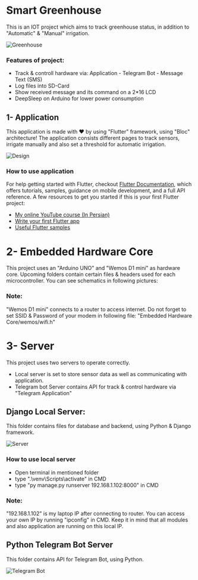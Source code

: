 # Smart Greenhouse
This is an IOT project which aims to track greenhouse status, in addition to "Automatic" &amp; "Manual" irrigation.

![Greenhouse](https://user-images.githubusercontent.com/36487462/88303673-8c02e600-cd1c-11ea-8a81-e80c614b7301.jpg)

### Features of project:
- Track & controll hardware via: Application - Telegram Bot - Message Text (SMS)
- Log files into SD-Card
- Show received message and its command on a 2*16 LCD
- DeepSleep on Arduino for lower power consumption


## 1- Application
This application is made with ❤ by using "Flutter" framework, using "Bloc" architecture!
The application consists different pages to track sensors, irrigate manually and also set a threshold for automatic irrigation.


![Design](https://user-images.githubusercontent.com/36487462/88291030-e136fb80-cd0c-11ea-91bb-50e71eb7918a.jpg)


### How to use application
For help getting started with Flutter, checkout
[Flutter Documentation](https://flutter.dev/docs), which offers tutorials,
samples, guidance on mobile development, and a full API reference.
A few resources to get you started if this is your first Flutter project:
- [My online YouTube course (In Persian)](https://www.youtube.com/watch?v=gMvpTVj7joM&list=PLdSCNgAdv3IHaUmmwp__qvji8k-FyKvo3)
- [Write your first Flutter app](https://flutter.dev/docs/get-started/codelab)
- [Useful Flutter samples](https://flutter.dev/docs/cookbook)


# 2- Embedded Hardware Core
This project uses an "Arduino UNO" and "Wemos D1 mini" as hardware core.
Upcoming folders contain certain files & headers used for each microcontroller.
You can see schematics in following pictures:
### Note:
"Wemos D1 mini" connects to a router to access internet. Do not forget to set SSID & Password of your modem in following file:
"Embedded Hardware Core/wemos/wifi.h"


# 3- Server
This project uses two servers to operate correctly.
- Local server is set to store sensor data as well as communicating with application.
- Telegram bot Server contains API for track & control hardware via "Telegram Application"

## Django Local Server:
This folder contains files for database and backend, using Python & Django framework.

![Server](https://user-images.githubusercontent.com/36487462/86034625-39514980-ba50-11ea-90ae-69be14098896.jpg)

### How to use local server
- Open terminal in mentioned folder
- type ".\venv\Scripts\activate" in CMD
- type "py manage.py runserver 192.168.1.102:8000" in CMD

### Note:
"192.168.1.102" is my laptop IP after connecting to router. You can access your own IP by running "ipconfig" in CMD.
Keep it in mind that all modules and also application are running on this local IP.

## Python Telegram Bot Server
This folder contains API for Telegram Bot, using Python.

![Telegram Bot](https://user-images.githubusercontent.com/36487462/88298932-029ce500-cd17-11ea-9668-be1ace7934ed.jpg)
